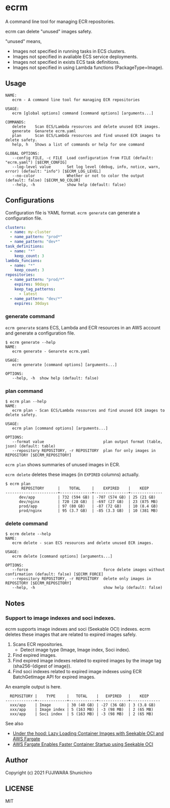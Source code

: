 # ecrm

A command line tool for managing ECR repositories.

ecrm can delete "unused" images safety.

"unused" means,

- Images not specified in running tasks in ECS clusters.
- Images not specified in avaliable ECS service deployments.
- Images not specified in exists ECS task definitions.
- Images not specified in using Lambda functions (PackageType=Image).

## Usage

```
NAME:
   ecrm - A command line tool for managing ECR repositories

USAGE:
   ecrm [global options] command [command options] [arguments...]

COMMANDS:
   delete    Scan ECS/Lambda resources and delete unused ECR images.
   generate  Genarete ecrm.yaml
   plan      Scan ECS/Lambda resources and find unused ECR images to delete safety.
   help, h   Shows a list of commands or help for one command

GLOBAL OPTIONS:
   --config FILE, -c FILE  Load configuration from FILE (default: "ecrm.yaml") [$ECRM_CONFIG]
   --log-level value       Set log level (debug, info, notice, warn, error) (default: "info") [$ECRM_LOG_LEVEL]
   --no-color              Whether or not to color the output (default: false) [$ECRM_NO_COLOR]
   --help, -h              show help (default: false)
```

## Configurations

Configuration file is YAML format. `ecrm generate` can generate a configuration file.

```yaml
clusters:
  - name: my-cluster
  - name_pattern: "prod*"
  - name_pattern: "dev*"
task_definitions:
  - name: "*"
    keep_count: 3
lambda_funcions:
  - name: "*"
    keep_count: 3
repositories:
  - name_pattern: "prod/*"
    expires: 90days
    keep_tag_patterns:
      - latest
  - name_pattern: "dev/*"
    expires: 30days
```

### generate command

`ecrm generate` scans ECS, Lambda and ECR resources in an AWS account and generate a configuration file.

```console
$ ecrm generate --help
NAME:
   ecrm generate - Genarete ecrm.yaml

USAGE:
   ecrm generate [command options] [arguments...]

OPTIONS:
   --help, -h  show help (default: false)
```

### plan command

```console
$ ecrm plan --help
NAME:
   ecrm plan - Scan ECS/Lambda resources and find unused ECR images to delete safety.

USAGE:
   ecrm plan [command options] [arguments...]

OPTIONS:
   --format value                          plan output format (table, json) (default: table)
   --repository REPOSITORY, -r REPOSITORY  plan for only images in REPOSITORY [$ECRM_REPOSITORY]
```

`ecrm plan` shows summaries of unused images in ECR.

`ecrm delete` deletes these images (in `EXPIRED` columns) actually.

```console
$ ecrm plan
       REPOSITORY      |    TOTAL     |    EXPIRED    |    KEEP      
-----------------------+--------------+---------------+--------------
      dev/app          | 732 (594 GB) | -707 (574 GB) | 25 (21 GB)   
      dev/nginx        | 720 (28 GB)  | -697 (27 GB)  | 23 (875 MB)  
      prod/app         | 97 (80 GB)   | -87 (72 GB)   | 10 (8.4 GB)  
      prod/nginx       | 95 (3.7 GB)  | -85 (3.3 GB)  | 10 (381 MB)  
```

### delete command

```console
$ ecrm delete --help
NAME:
   ecrm delete - scan ECS resources and delete unused ECR images.

USAGE:
   ecrm delete [command options] [arguments...]

OPTIONS:
   --force                                 force delete images without confirmation (default: false) [$ECRM_FORCE]
   --repository REPOSITORY, -r REPOSITORY  delete only images in REPOSITORY [$ECRM_REPOSITORY]
   --help, -h                              show help (default: false)
```

## Notes

### Support to image indexes and soci indexes.

ecrm supports image indexes and soci (Seekable OCI) indexes. ecrm deletes these images that are related to expired images safely.

1. Scans ECR repositories.
   - Detect image type (Image, Image index, Soci index).
2. Find expired images.
3. Find expired image indexes related to expired images by the image tag (sha256-{digest of image}).
4. Find soci indexes related to expired image indexes using ECR BatchGetImage API for expired images.

An example output is here.

```
  REPOSITORY |    TYPE     |   TOTAL    |   EXPIRED   |    KEEP     
-------------+-------------+------------+-------------+-------------
  xxx/app    | Image       | 30 (40 GB) | -27 (36 GB) | 3 (3.8 GB)  
  xxx/app    | Image index | 5 (163 MB) | -3 (98 MB)  | 2 (65 MB)   
  xxx/app    | Soci index  | 5 (163 MB) | -3 (98 MB)  | 2 (65 MB)  
```

See also
- [Under the hood: Lazy Loading Container Images with Seekable OCI and AWS Fargate](https://aws.amazon.com/jp/blogs/containers/under-the-hood-lazy-loading-container-images-with-seekable-oci-and-aws-fargate/)
- [AWS Fargate Enables Faster Container Startup using Seekable OCI](https://aws.amazon.com/jp/blogs/aws/aws-fargate-enables-faster-container-startup-using-seekable-oci/)

## Author

Copyright (c) 2021 FUJIWARA Shunichiro

## LICENSE

MIT
